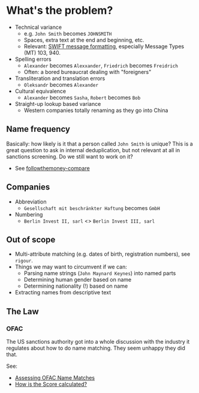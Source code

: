 # What's the problem?

* Technical variance
    * e.g. `John Smith` becomes `JOHNSMITH`
    * Spaces, extra text at the end and beginning, etc.
    * Relevant: [SWIFT message formatting](https://en.wikipedia.org/wiki/SWIFT_message_types), especially Message Types (MT) 103, 940.
* Spelling errors
    * `Alexander` becomes `Alexxander`, `Friedrich` becomes `Freidrich`
    * Often: a bored bureaucrat dealing with "foreigners"
* Transliteration and translation errors
    * `Oleksandr` becomes `Alexander`
* Cultural equivalence
    * `Alexander` becomes `Sasha`, `Robert` becomes `Bob`
* Straight-up lookup based variance
    * Western companies totally renaming as they go into China

## Name frequency

Basically: how likely is it that a person called `John Smith` is unique? This is a great question to ask in internal deduplication, but not relevant at all in sanctions screening. Do we still want to work on it?

* See [followthemoney-compare](https://github.com/alephdata/followthemoney-compare)

## Companies

* Abbreviation
    * `Gesellschaft mit beschränkter Haftung` becomes `GmbH`
* Numbering
    * `Berlin Invest II, sarl` <> `Berlin Invest III, sarl`

## Out of scope

* Multi-attribute matching (e.g. dates of birth, registration numbers), see `rigour`.
* Things we may want to circumvent if we can:
    * Parsing name strings (`John Maynard Keynes`) into named parts
    * Determining human gender based on name
    * Determining nationality (!) based on name
* Extracting names from descriptive text

## The Law

### OFAC

The US sanctions authority got into a whole discussion with the industry it regulates about how to do name matching. They seem unhappy they did that.

See: 
* [Assessing OFAC Name Matches](https://ofac.treasury.gov/faqs/topic/1591)
* [How is the Score calculated?](https://ofac.treasury.gov/faqs/249)
